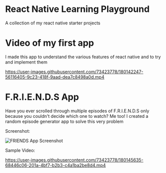 # React Native Learning Playground
A collection of my react native starter projects 



# Video of my first app 
I made this app to understand the various features of react native and to try and implement them

https://user-images.githubusercontent.com/73423778/180142247-56116405-9c23-418f-9aad-dea7c8498a0d.mp4

# F.R.I.E.N.D.S App
Have you ever scrolled through multiple episodes of F.R.I.E.N.D.S only because you couldn't decide which one to watch? Me too! 
I created a random episode generator app to solve this very problem

Screenshot:

![FRIENDS App Screenshot](https://user-images.githubusercontent.com/73423778/180145570-f834d12a-acb3-461c-b956-9b2a4250771e.jpg)

Sample Video:

https://user-images.githubusercontent.com/73423778/180145635-68446c06-201a-4bf7-b2b3-c4a1ba2be8d4.mp4

